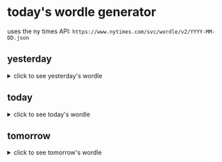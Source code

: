# today's wordle generator

uses the ny times API: `https://www.nytimes.com/svc/wordle/v2/YYYY-MM-DD.json`

## yesterday

<details>
    <summary>click to see yesterday's wordle</summary>

    quest

</details>

## today

<details>
    <summary>click to see today's wordle</summary>

    beach

</details>

## tomorrow

<details>
    <summary>click to see tomorrow's wordle</summary>

    spice

</details>
